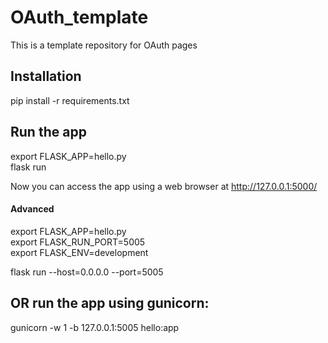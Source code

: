 # OAuth_template  
This is a template repository for OAuth pages  

## Installation  
pip install -r requirements.txt

## Run the app  
export FLASK_APP=hello.py  
flask run

Now you can access the app using a web browser at http://127.0.0.1:5000/

####  Advanced  
export FLASK_APP=hello.py  
export FLASK_RUN_PORT=5005  
export FLASK_ENV=development 

flask run --host=0.0.0.0 --port=5005  

## OR run the app using gunicorn:   
gunicorn -w 1 -b 127.0.0.1:5005 hello:app
